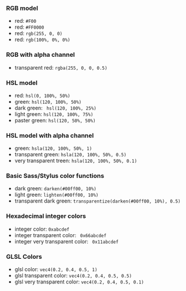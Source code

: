 ### RGB model

  * red: `#F00`
  * red: `#FF0000`
  * red: `rgb(255, 0, 0)`
  * red: `rgb(100%, 0%, 0%)`

### RGB with alpha channel

  * transparent red: `rgba(255, 0, 0, 0.5)`

### HSL model

  * red: `hsl(0, 100%, 50%)`
  * green: `hsl(120, 100%, 50%)`
  * dark green: ` hsl(120, 100%, 25%)`
  * light green: `hsl(120, 100%, 75%)`
  * paster green: `hsl(120, 50%, 50%)`

### HSL model with alpha channel

  * green: `hsla(120, 100%, 50%, 1)`
  * transparent green: `hsla(120, 100%, 50%, 0.5)`
  * very transparent treen: `hsla(120, 100%, 50%, 0.1)`

### Basic Sass/Stylus color functions

  * dark green: `darken(#00ff00, 10%)`
  * light green: `lighten(#00ff00, 10%)`
  * transparent dark green: `transparentize(darken(#00ff00, 10%), 0.5)`

### Hexadecimal integer colors

  * integer color: `0xabcdef`
  * integer transparent color: ` 0x66abcdef`
  * integer very transparent color: ` 0x11abcdef`

### GLSL Colors

  * glsl color: `vec4(0.2, 0.4, 0.5, 1)`
  * glsl transparent color: `vec4(0.2, 0.4, 0.5, 0.5)`
  * glsl very transparent color: `vec4(0.2, 0.4, 0.5, 0.1)`
